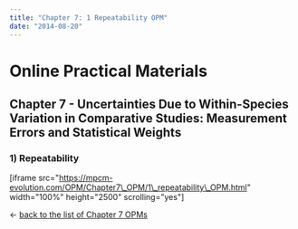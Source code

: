 ```yaml
---
title: "Chapter 7: 1 Repeatability OPM"
date: "2014-08-20"
---
```


# **Online Practical Materials**

## Chapter 7 - Uncertainties Due to Within-Species Variation in Comparative Studies: Measurement Errors and Statistical Weights

### 1) Repeatability

\[iframe src="https://mpcm-evolution.com/OPM/Chapter7\_OPM/1\_repeatability\_OPM.html" width="100%" height="2500" scrolling="yes"\]

← [back to the list of Chapter 7 OPMs](http://www.mpcm-evolution.com/practice/online-practical-material-chapter-7 "Chapter 7 – Uncertainties Due to Within-Species Variation in Comparative Studies: Measurement Errors and Statistical Weights")
